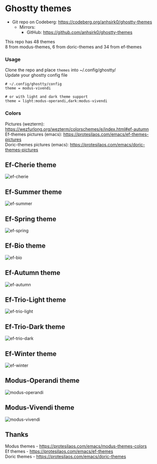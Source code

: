 # Ghostty themes

+ Git repo on Codeberg: <https://codeberg.org/anhsirk0/ghostty-themes>
  - Mirrors:
    + GitHub: <https://github.com/anhsirk0/ghostty-themes>


This repo has 48 themes  
8 from modus-themes, 6 from doric-themes and 34 from ef-themes  


### Usage
Clone the repo and place `themes` into ~/.config/ghostty/  
Update your ghostty config file
```text
# ~/.config/ghostty/config
theme = modus-vivendi

# or with light and dark theme support
theme = light:modus-operandi,dark:modus-vivendi
```

### Colors
Pictures (wezterm): https://wezfurlong.org/wezterm/colorschemes/e/index.html#ef-autumn  
Ef-themes pictures (emacs): https://protesilaos.com/emacs/ef-themes-pictures  
Doric-themes pictures (emacs): https://protesilaos.com/emacs/doric-themes-pictures  

## Ef-Cherie theme
![ef-cherie](https://i.postimg.cc/43RHdhqR/ef-cherie.png)

## Ef-Summer theme
![ef-summer](https://i.postimg.cc/XqqphKGd/ef-summer.png)

## Ef-Spring theme
![ef-spring](https://i.postimg.cc/xC0kGV9s/ef-spring.png)

## Ef-Bio theme
![ef-bio](https://i.postimg.cc/V6DJDZ6z/ef-bio.png)

## Ef-Autumn theme
![ef-autumn](https://i.postimg.cc/NjmLWjMJ/ef-autumn.png)

## Ef-Trio-Light theme
![ef-trio-light](https://i.postimg.cc/zvzpBc2D/ef-trio-light.png)

## Ef-Trio-Dark theme
![ef-trio-dark](https://i.postimg.cc/W4mFJ1cF/ef-trio-dark.png)

## Ef-Winter theme
![ef-winter](https://i.postimg.cc/d0FDvcZq/ef-winter.png)

## Modus-Operandi theme
![modus-operandi](https://i.postimg.cc/kgbtqyjy/modus-operandi.png)

## Modus-Vivendi theme
![modus-vivendi](https://i.postimg.cc/7YcTFRN6/modus-vivendi.png)

## Thanks
Modus themes - https://protesilaos.com/emacs/modus-themes-colors  
Ef themes - https://protesilaos.com/emacs/ef-themes  
Doric themes - https://protesilaos.com/emacs/doric-themes  

